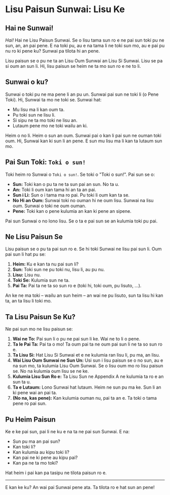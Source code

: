 # **Lisu Paisun Sunwai: Lisu Ke**

## Hai ne Sunwai!

*Hai!* Hai ne Lisu Paisun Sunwai. Se o lisu tama sun ro e ne pai sun toki pu ne sun, an, an pai pene. E na toki pu, au e na tama li ne toki sun mo, au e pai pu nu ro ki pene ku? Sunwai pa tilota hi an pene.

Lisu paisun se o pu ne ta an Lisu Oum Sunwai an Lisu Si Sunwai. Lisu se pa si oum an sun li. Hi, lisu paisun se heim ne ta mo sun ro e ne to li.

## Sunwai o ku?

Sunwai o toki pu ne ma pene li an pu un. Sunwai pai sun ne toki li (o Pene Toki). Hi, Sunwai ta mo ne toki se. Sunwai hat:

*   Mu lisu ma li kan oum ta.
*   Pu toki sun ne lisu li.
*   Si sipu ne ta mo toki ne lisu an.
*   Lutaum pene mo ne toki wailu an ki.

Heim o no li. Heim o sun an oum. Sunwai pai o kan li pai sun ne ouman toki oum. Hi, Sunwai kan ki sun li an pene. E sun mu lisu ma li kan ta lutaum sun mo.

## Pai Sun Toki: `Toki o sun!`

Toki heim ro Sunwai o `Toki o sun!`. Se toki o "Toki o sun!". Pai sun se o:

*   **Sun:** Toki kan o pu ta ne ta sun pai an sun. No ta u.
*   **An:** Toki li oum kan tama hi an ta an pai.
*   **Sun i Li:** Sun o i tama ma ro pai. Pu toki li oum kan ta se.
*   **No Hi an Oum:** Sunwai toki no ouman hi ne oum lisu. Sunwai na lisu oum. Sunwai o toki ne oum ouman.
*   **Pene:** Toki kan o pene kulumia an kan ki pene an sipene.

Pai sun Sunwai o no lono lisu. Se o ta e pai sun se an kulumia toki pu pai.

## Ne Lisu Paisun Se

Lisu paisun se o pu ta pai sun ro e. Se hi toki Sunwai ne lisu pai sun li. Oum pai sun li hat pu se:

1.  **Heim:** Ku e kan ta nu pai sun li?
2.  **Sun:** Toki sun ne pu toki nu, lisu li, au pu nu.
3.  **Lisu:** Lisu nu.
4.  **Toki Se:** Kulumia sun ne ta.
5.  **Pai Ta:** Pai ta ne ta so sun ro e (toki hi, toki oum, pu lisuto, ...).

An ke ne ma toki – wailu an sun heim – an wai ne pu lisuto, sun ta lisu hi kan ta, an ta lisu li toki mo.

## Ta Lisu Paisun Se Ku?

Ne pai sun mo ne lisu paisun se:

1.  **Wai ne To:** Pai sun li o pu ne pai sun li ke. Wai ne to li o pene.
2.  **Ta le Pai Ta:** Pai ta o mo! Ta oum pai ta ne oum pai sun li ne ta so sun ro e.
3.  **Ta Lisu Si:** Hat Lisu Si Sunwai et e ne kulumia ran lisu li, pu ma, an lisu.
4.  **Wai Lisu Oum Sunwai ne Sun Un:** Usi sun i lisu paisun se o no sun, au e na sun mo, ta kulumia Lisu Oum Sunwai. Se o lisu oum mo ro lisu paisun se. No na kulumia oum lisu se ne ke.
5.  **Kulumia Lisu Sun Ro e:** Ta Lisu Sun ne Appendix A ne kulumia ta ro e an sun ta u.
6.  **Ta e Lutaum:** Lono Sunwai hat lutaum. Heim ne sun pu ma ke. Sun li an ki pene wai an pai ta.
7.  **(No na, kas pene):** Kan kulumia ouman nu, pai ta an e. Ta toki o tama pene ro pai sun.

## Pu Heim Paisun

Ke e ke pai sun, pai li ne ku e na ta ne pai sun Sunwai. E na:

*   Sun pu ma an pai sun?
*   Kan toki li?
*   Kan kulumia au kipu toki li?
*   Kan pai ne ki pene au kipu pai?
*   Kan pa ne ta mo toki?

Hat heim i pai kan pa tasipu ne tilota paisun ro e.

---

E kan ke ku? An wai pai Sunwai pene ata. Ta tilota ro e hat sun an pene!
